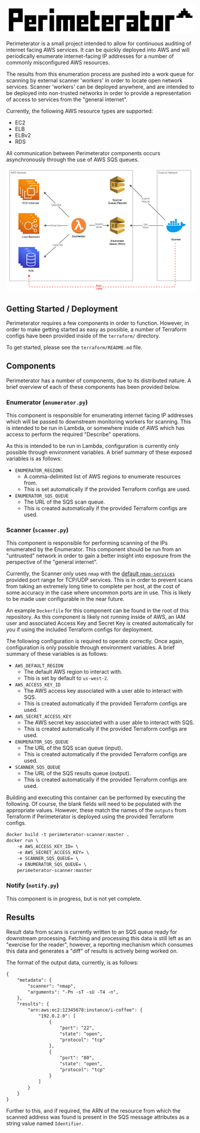 ![Perimeterator](./docs/images/Perimeterator.png?raw=true)


Perimeterator is a small project intended to allow for continuous auditing
of internet facing AWS services. It can be quickly deployed into AWS and will
periodically enumerate internet-facing IP addresses for a number of commonly
misconfigured AWS resources.

The results from this enumeration process are pushed into a work queue for
scanning by external scanner 'workers' in order to locate open network
services. Scanner 'workers' can be deployed anywhere, and are intended to be
deployed into non-trusted networks in order to provide a representation of
access to services from the "general internet".

Currently, the following AWS resource types are supported:

* EC2
* ELB
* ELBv2
* RDS

All communication between Perimeterator components occurs asynchronously
through the use of AWS SQS queues.

![Architecture](./docs/images/Architecture.png?raw=true)

## Getting Started / Deployment

Perimeterator requires a few components in order to function. However, in
order to make getting started as easy as possible, a number of Terraform
configs have been provided inside of the `terraform/` directory.

To get started, please see the `terraform/README.md` file.

## Components

Perimeterator has a number of components, due to its distributed nature. A
brief overview of each of these components has been provided below.

### Enumerator (`enumerator.py`)

This component is responsible for enumerating internet facing IP addresses
which will be passed to downstream monitoring workers for scanning. This
is intended to be run in Lambda, or somewhere inside of AWS which has access
to perform the required "Describe" operations.

As this is intended to be run in Lambda, configuration is currently only
possible through environment variables. A brief summary of these exposed
variables is as follows:

* `ENUMERATOR_REGIONS`
  * A comma-delimited list of AWS regions to enumerate resources from.
  * This is set automatically if the provided Terraform configs are used.
* `ENUMERATOR_SQS_QUEUE`
  * The URL of the SQS scan queue.
  * This is created automatically if the provided Terraform configs are used.

### Scanner (`scanner.py`)

This component is responsible for performing scanning of the IPs enumerated
by the Enumerator. This component should be run from an "untrusted" network
in order to gain a better insight into exposure from the perspective of the
"general internet".

Currently, the Scanner only uses `nmap` with the [default `nmap-services`](https://nmap.org/book/man-port-specification.html)
provided port range for TCP/UDP services. This is in order to prevent scans
from taking an extremely long time to complete per host, at the cost of some
accuracy in the case where uncommon ports are in use. This is likely to be
made user configurable in the near future.

An example `Dockerfile` for this component can be found in the root of this
repository. As this component is likely not running inside of AWS, an IAM user
and associated Access Key and Secret Key is created automatically for you if
using the included Terraform configs for deployment.

The following configuration is required to operate correctly. Once again,
configuration is only possible through environment variables. A brief summary
of these variables is as follows:

* `AWS_DEFAULT_REGION`
  * The default AWS region to interact with.
  * This is set by default to `us-west-2`.
* `AWS_ACCESS_KEY_ID`
  * The AWS access key associated with a user able to interact with SQS.
  * This is created automatically if the provided Terraform configs are used.
* `AWS_SECRET_ACCESS_KEY`
  * The AWS secret key associated with a user able to interact with SQS.
  * This is created automatically if the provided Terraform configs are used.
* `ENUMERATOR_SQS_QUEUE`
  * The URL of the SQS scan queue (input).
  * This is created automatically if the provided Terraform configs are used.
* `SCANNER_SQS_QUEUE`
  * The URL of the SQS results queue (output).
  * This is created automatically if the provided Terraform configs are used.

Building and executing this container can be performed by executing the
following. Of course, the blank fields will need to be populated with the
appropriate values. However, these match the names of the `outputs` from
Terraform if Perimeterator is deployed using the provided Terraform configs.

```
docker build -t perimeterator-scanner:master .
docker run \
    -e AWS_ACCESS_KEY_ID= \
    -e AWS_SECRET_ACCESS_KEY= \
    -e SCANNER_SQS_QUEUE= \
    -e ENUMERATOR_SQS_QUEUE= \
    perimeterator-scanner:master
```

### Notify (`notify.py`)

This component is in progress, but is not yet complete.

## Results

Result data from scans is currently written to an SQS queue ready for
downstream processing. Fetching and processing this data is still left as an
"exercise for the reader", however, a reporting mechanism which consumes this
data and generates a "diff" of results is actively being worked on.

The format of the output data, currently, is as follows:

```
{
    "metadata": {
        "scanner": "nmap",
        "arguments": "-Pn -sT -sU -T4 -n",
    },
    "results": {
        "arn:aws:ec2:12345678:instance/i-coffee": {
            "192.0.2.0": [
                {
                    "port": "22",
                    "state": "open",
                    "protocol": "tcp"
                },
                {
                    "port": "80",
                    "state": "open",
                    "protocol": "tcp"
                }
            ]
        }
    }
}
```

Further to this, and if required, the ARN of the resource from which the
scanned address was found is present in the SQS message attributes as a
string value named `Identifier`.
